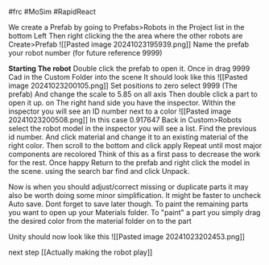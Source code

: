#frc #MoSim #RapidReact

We create a Prefab by going to 
	Prefabs>Robots in the Project list in the bottom Left
	Then right clicking the the area where the other robots are Create>Prefab
	![[Pasted image 20241023195939.png]]
	Name the prefab your robot number (for future reference 9999)

**Starting The robot**
	Double click the prefab to open it.
	Once in drag 9999 Cad in the Custom Folder into the scene
	It should look like this
	![[Pasted image 20241023200105.png]]
	Set positions to zero
	select 9999 (The prefab) And change the scale to 5.85 on all axis
	Then double click a part to open it up. on The right hand side you have the inspector.
	Within the inspector you will see an ID number next to a color
	![[Pasted image 20241023200508.png]]
	In this case 0.917647
	Back in Custom>Robots select the robot model in the inspector you will see a list.
	Find the previous id number. And click material and change it to an existing material of the right color. Then scroll to the bottom and click apply
	Repeat until most major components are recolored
	Think of this as a first pass to decrease the work for the rest.
	Once happy Return to the prefab and right click the model in the scene. using the search bar find and click Unpack.

Now is when you should adjust/correct missing or duplicate parts it may also be worth doing some minor simplification.
	It might be faster to uncheck Auto save. Dont forget to save later though.
	To paint the remaining parts you want to open up your Materials folder.
	To "paint" a part you simply drag the desired color from the material folder on to the part

Unity should now look like this
![[Pasted image 20241023202453.png]]

next step [[Actually making the robot play]]